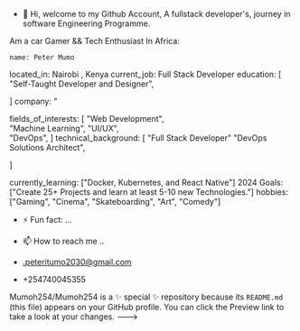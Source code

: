 - 👋 Hi, 
welcome  to  my  Github Account,
A  fullstack  developer's,
journey  in  software  Engineering Programme.

Am a  car Gamer  && Tech  Enthusiast In Africa:


    name: Peter Mumo
located_in: Nairobi , Kenya
current_job: Full Stack Developer
education:
  [
    "Self-Taught Developer and Designer",
                                      
  ]
company: "

fields_of_interests:
  [
    "Web Development",                
    "Machine Learning",
    "UI/UX",                     
    "DevOps",
  ]
technical_background:
  [
    "Full Stack Developer"
    "DevOps Solutions Architect",
 
  ]
  
currently_learning: ["Docker, Kubernetes, and React Native"]
2024 Goals: ["Create 25+ Projects and learn at least 5-10 new Technologies."]
hobbies: ["Gaming", "Cinema", "Skateboarding", "Art", "Comedy"]
  
- ⚡ Fun fact: ...



- 📫 How to reach me ..                    
  
- .peteritumo2030@gmail.com
- +254740045355

Mumoh254/Mumoh254 is a ✨ special ✨ repository because its `README.md` (this file) appears on your GitHub profile.
You can click the Preview link to take a look at your changes.
--->

